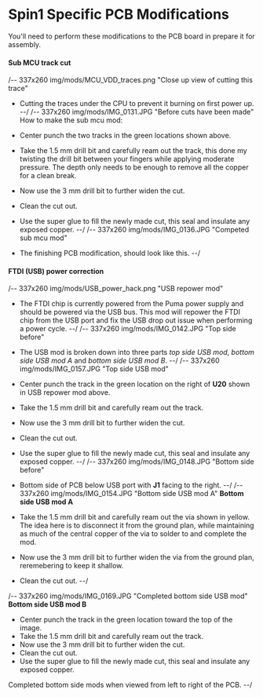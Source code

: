 # Spin1 Specific PCB Modifications

You'll need to perform these modifications to the PCB board in prepare it for assembly.

#### Sub MCU track cut 
/-- 337x260 img/mods/MCU_VDD_traces.png "Close up view of cutting this trace"
- Cutting the traces under the CPU to prevent it burning on first power up.
--/
/-- 337x260 img/mods/IMG_0131.JPG "Before cuts have been made" How to make the sub mcu mod:

- Center punch the two tracks in the green locations shown above.
- Take the 1.5 mm drill bit and carefully ream out the track, this done my twisting the drill bit between your fingers while applying moderate pressure. The depth only needs to be enough to remove all the copper for a clean break.
- Now use the 3 mm drill bit to further widen the cut.
- Clean the cut out.
- Use the super glue to fill the newly made cut, this seal and insulate any exposed copper.
--/
/-- 337x260 img/mods/IMG_0136.JPG "Competed sub mcu mod"
- The finishing PCB modification, should look like this.
--/

#### FTDI (USB) power correction
/-- 337x260 img/mods/USB_power_hack.png "USB repower mod"
- The FTDI chip is currently powered from the Puma power supply and should be powered via the USB bus. This mod will repower the FTDI chip from the USB port and fix the USB drop out issue when performing a power cycle.
--/
/-- 337x260 img/mods/IMG_0142.JPG "Top side before"
- The USB mod is broken down into three parts *top side USB mod*, *bottom side USB mod A* and *bottom side USB mod B*.
--/
/-- 337x260 img/mods/IMG_0157.JPG "Top side USB mod"

- Center punch the track in the green location on the right of **U20** shown in USB repower mod above.
- Take the 1.5 mm drill bit and carefully ream out the track.
- Now use the 3 mm drill bit to further widen the cut.
- Clean the cut out.
- Use the super glue to fill the newly made cut, this seal and insulate any exposed copper. 
--/
/-- 337x260 img/mods/IMG_0148.JPG "Bottom side before"
- Bottom side of PCB below USB port with **J1** facing to the right.
--/
/-- 337x260 img/mods/IMG_0154.JPG "Bottom side USB mod A" 
**Bottom side USB mod A**

- Take the 1.5 mm drill bit and carefully ream out the via shown in yellow. The idea here is to disconnect it from the ground plan, while maintaining as much of the central copper of the via to solder to and complete the mod.
- Now use the 3 mm drill bit to further widen the via from the ground plan, reremebering to keep it shallow.
- Clean the cut out.
--/

/-- 337x260 img/mods/IMG_0169.JPG "Completed bottom side USB mod"
**Bottom side USB mod B**

- Center punch the track in the green location toward the top of the image.
- Take the 1.5 mm drill bit and carefully ream out the track.
- Now use the 3 mm drill bit to further widen the cut.
- Clean the cut out.
- Use the super glue to fill the newly made cut, this seal and insulate any exposed copper.

Completed bottom side mods when viewed from left to right of the PCB.
--/

